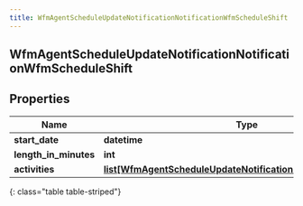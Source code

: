 ```yaml
---
title: WfmAgentScheduleUpdateNotificationNotificationWfmScheduleShift
---
```

## WfmAgentScheduleUpdateNotificationNotificationWfmScheduleShift

## Properties

|Name | Type | Description | Notes|
|------------ | ------------- | ------------- | -------------|
| **start_date** | **datetime** |  | [optional] |
| **length_in_minutes** | **int** |  | [optional] |
| **activities** | [**list[WfmAgentScheduleUpdateNotificationNotificationActivities]**](WfmAgentScheduleUpdateNotificationNotificationActivities.html) |  | [optional] |
{: class="table table-striped"}



